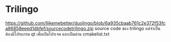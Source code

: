 # Trilingo
https://github.com/Ilikemebetter/duolingo/blob/6a935cbaab761c2e372f53fca86858eeed1dbfef/sourcecodetrilingo.zip 
source code ของ trilingo แต่จำเป็นต้องมีโปรแกรม qt เพื่อเปิดโปรเจค และเปิดผ่าน cmakelist.txt 
